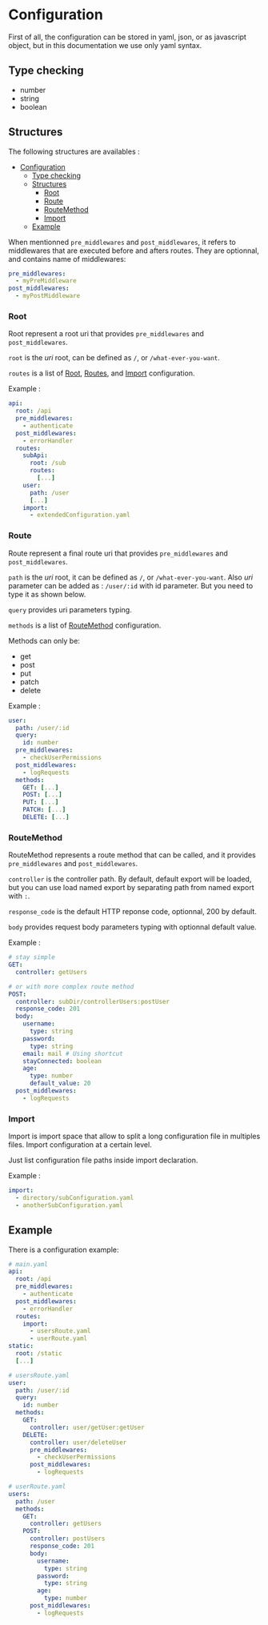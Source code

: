 # Configuration

First of all, the configuration can be stored in yaml, json, or as javascript object, but in this documentation we use only yaml syntax.

## Type checking

- number
- string
- boolean

## Structures

The following structures are availables :

- [Configuration](#configuration)
  - [Type checking](#type-checking)
  - [Structures](#structures)
    - [Root](#root)
    - [Route](#route)
    - [RouteMethod](#routemethod)
    - [Import](#import)
  - [Example](#example)

When mentionned `pre_middlewares` and `post_middlewares`, it refers to middlewares that are executed before and afters routes.
They are optionnal, and contains name of middlewares:

```yaml
pre_middlewares:
  - myPreMiddleware
post_middlewares:
  - myPostMiddleware
```

### Root

Root represent a root uri that provides `pre_middlewares` and `post_middlewares`.

`root` is the _uri_ root, can be defined as `/`, or `/what-ever-you-want`.

`routes` is a list of [Root](#root), [Routes](#routes), and [Import](#import) configuration.

Example :

```yaml
api:
  root: /api
  pre_middlewares:
    - authenticate
  post_middlewares:
    - errorHandler
  routes:
    subApi:
      root: /sub
      routes:
        [...]
    user:
      path: /user
      [...]
    import:
      - extendedConfiguration.yaml
```

### Route

Route represent a final route uri that provides `pre_middlewares` and `post_middlewares`.

`path` is the _uri_ root, it can be defined as `/`, or `/what-ever-you-want`.
Also _uri_ parameter can be added as : `/user/:id` with id parameter. But you need to type it as shown below.

`query` provides uri parameters typing.

`methods` is a list of [RouteMethod](#routemethod) configuration.

Methods can only be:

- get
- post
- put
- patch
- delete

Example :

```yaml
user:
  path: /user/:id
  query:
    id: number
  pre_middlewares:
    - checkUserPermissions
  post_middlewares:
    - logRequests
  methods:
    GET: [...]
    POST: [...]
    PUT: [...]
    PATCH: [...]
    DELETE: [...]
```

### RouteMethod

RouteMethod represents a route method that can be called, and it provides `pre_middlewares` and `post_middlewares`.

`controller` is the controller path. By default, default export will be loaded, but you can use load named export
by separating path from named export with `:`.

`response_code` is the default HTTP reponse code, optionnal, 200 by default.

`body` provides request body parameters typing with optionnal default value.

Example :

```yaml
# stay simple
GET:
  controller: getUsers

# or with more complex route method
POST:
  controller: subDir/controllerUsers:postUser
  response_code: 201
  body:
    username:
      type: string
    password:
      type: string
    email: mail # Using shortcut
    stayConnected: boolean
    age:
      type: number
      default_value: 20
  post_middlewares:
    - logRequests
```

### Import

Import is import space that allow to split a long configuration file in multiples files. Import configuration at a certain level.

Just list configuration file paths inside import declaration.

Example :

```yaml
import:
  - directory/subConfiguration.yaml
  - anotherSubConfiguration.yaml
```

## Example

There is a configuration example:

```yaml
# main.yaml
api:
  root: /api
  pre_middlewares:
    - authenticate
  post_middlewares:
    - errorHandler
  routes:
    import:
      - usersRoute.yaml
      - userRoute.yaml
static:
  root: /static
  [...]

# usersRoute.yaml
user:
  path: /user/:id
  query:
    id: number
  methods:
    GET:
      controller: user/getUser:getUser
    DELETE:
      controller: user/deleteUser
      pre_middlewares:
        - checkUserPermissions
      post_middlewares:
        - logRequests

# userRoute.yaml
users:
  path: /user
  methods:
    GET:
      controller: getUsers
    POST:
      controller: postUsers
      response_code: 201
      body:
        username:
          type: string
        password:
          type: string
        age:
          type: number
      post_middlewares:
        - logRequests
```
